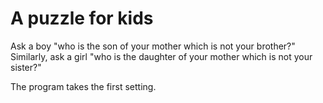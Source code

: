 # A puzzle for kids

Ask a boy "who is the son of your mother which is not your brother?"
Similarly, ask a girl "who is the daughter of your mother which is not your sister?"

The program takes the first setting. 
    
